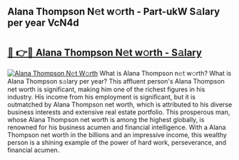 ## Alana Thompson N𝚎t w𝚘rth - Part-ukW S𝚊lary per year VcN4d

# <h2><a href="http://gc0gc4.nevu.top/?p=Alana+Thompson">🔗 👉🔴 Alana Thompson N𝚎t w𝚘rth - S𝚊lary</a></h2>

[![Alana Thompson N𝚎t W𝚘rth](https://i.imgur.com/Oavwk0R.jpeg)](http://gc0gc4.nevu.top/?p=Alana+Thompson)
What is Alana Thompson n𝚎t w𝚘rth? What is Alana Thompson s𝚊lary per year?
This affluent person's Alana Thompson net worth is significant, making him one of the richest figures in his industry. His income from his employment is significant, but it is outmatched by Alana Thompson net worth, which is attributed to his diverse business interests and extensive real estate portfolio. This prosperous man, whose Alana Thompson net worth is among the highest globally, is renowned for his business acumen and financial intelligence. With a Alana Thompson net worth in the billions and an impressive income, this wealthy person is a shining example of the power of hard work, perseverance, and financial acumen.

